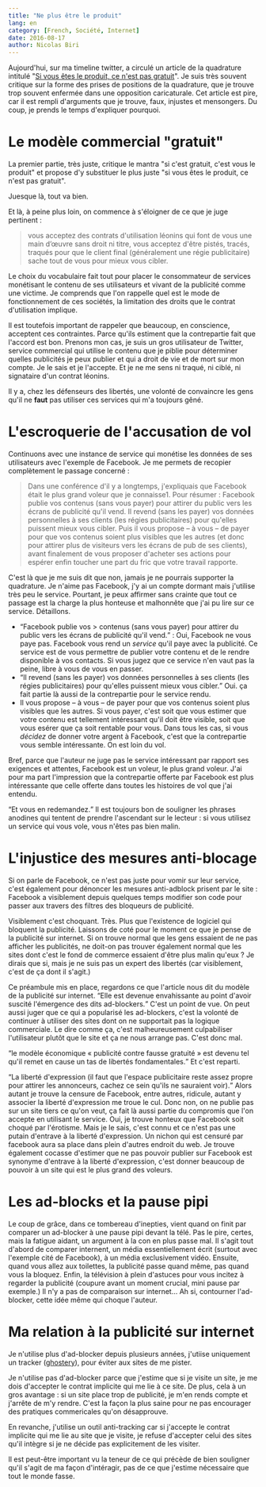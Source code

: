 ```yaml
---
title: "Ne plus être le produit"
lang: en
category: [French, Société, Internet]
date: 2016-08-17
author: Nicolas Biri
---
```


Aujourd'hui, sur ma timeline twitter, a circulé un article de la quadrature
intitulé
"[Si vous êtes le produit, ce n'est pas gratuit](https://www.laquadrature.net/fr/si-vous-etes-le-produit)".
Je suis très souvent critique sur la forme des prises de positions de la
quadrature, que je trouve trop souvent enfermée dans une opposition
caricaturale. Cet article est pire, car il est rempli d'arguments que je
trouve, faux, injustes et mensongers. Du coup, je prends le temps
d'expliquer pourquoi.

# Le modèle commercial "gratuit"

La premier partie, très juste, critique le mantra "si c'est gratuit, c'est vous
le produit" et propose d'y substituer le plus juste "si vous êtes le produit,
ce n'est pas gratuit".

Juesque là, tout va bien.

Et là, à peine plus loin, on commence à s'éloigner de ce que je juge pertinent :

> vous acceptez des contrats d'utilisation léonins qui font de vous une main
> d’œuvre sans droit ni titre, vous acceptez d'être pistés, tracés, traqués
> pour que le client final (généralement une régie publicitaire) sache
> tout de vous pour mieux vous cibler.

Le choix du vocabulaire fait tout pour placer le consommateur de services
monétisant le contenu de ses utilisateurs et vivant de la publicité comme une
victime. Je comprends que l'on rappelle quel est le mode de fonctionnement de
ces sociétés, la limitation des droits que le contrat d'utilisation implique.

Il est toutefois important de rappeler que beaucoup, en conscience, acceptent
ces contraintes. Parce qu'ils estiment que la contrepartie fait que l'accord
est bon. Prenons mon cas, je suis un gros utilisateur de Twitter, service
commercial qui utilise le contenu que je piblie pour déterminer quelles
publicités je peux publier et qui a droit de vie et de mort sur mon compte. Je
le sais et je l'accepte. Et je ne me sens ni traqué, ni ciblé, ni signataire
d'un contrat léonins.

Il y a, chez les défenseurs des libertés, une volonté de convaincre les gens
qu'il ne **faut** pas utiliser ces  services qui m'a toujours gêné.

# L'escroquerie de l'accusation de vol

Continuons avec une instance de service qui monétise les données de ses
utilisateurs avec l'exemple de Facebook. Je me permets de recopier
complètement le passage concerné :

> Dans une conférence d'il y a longtemps, j'expliquais que Facebook était le
> plus grand voleur que je connaisse1. Pour résumer : Facebook publie vos
> contenus (sans vous payer) pour attirer du public vers les écrans de
> publicité qu'il vend. Il revend (sans les payer) vos données personnelles à
> ses clients (les régies publicitaires) pour qu'elles puissent mieux vous
> cibler. Puis il vous propose – à vous – de payer pour que vos contenus
> soient plus visibles que les autres (et donc pour attirer plus de visiteurs
> vers les écrans de pub de ses clients), avant finalement de vous proposer
> d'acheter ses actions pour espérer enfin toucher une part du fric que votre
> travail rapporte.

C'est là que je me suis dit que non, jamais je ne pourrais supporter la
quadrature. Je n'aime pas Facebook, j'y ai un compte dormant mais j'utilise
très peu le service. Pourtant, je peux affirmer sans crainte que tout ce
passage est la charge la plus honteuse et malhonnête que j'ai pu lire sur ce
service. Détaillons.

- <q>Facebook publie vos > contenus (sans vous payer) pour attirer du public
 vers les écrans de publicité qu'il vend.</q> : Oui, Facebook ne vous paye pas.
 Facebook vous rend un _service_ qu'il paye avec la publicité. Ce service est
 de vous permettre de publier votre contenu et de le rendre disponible à vos
 contacts.  Si vous jugez que ce service n'en vaut pas la peine, libre à vous
 de vous en passer.
- <q>Il revend (sans les payer) vos données personnelles à ses clients (les
 régies publicitaires) pour qu'elles puissent mieux vous cibler.</q> Oui. ça
 fait partie là aussi de la contrepartie pour le service rendu.
-  </q>Il vous propose – à vous – de payer pour que vos contenus soient plus
 visibles que les autres.</q> Si vous payer, c'est soit que vous estimer que
 votre contenu est tellement intéressant qu'il doit être visible, soit que
 vous esérer que ça soit rentable pour vous. Dans tous les cas, si vous
 _décidez_ de donner votre argent à Facebook, c'est que la contrepartie vous
 semble intéressante. On est loin du vol.

Bref, parce que l'auteur ne juge pas le service intéressant par rapport ses
exigences et attentes, Facebook est un voleur, le plus grand voleur. J'ai
pour ma part l'impression que la contrepartie offerte par Facebook est plus
intéressante que celle offerte dans toutes les histoires de vol que j'ai
entendu.

<q>Et vous en redemandez.</q> Il est toujours bon de souligner les phrases
anodines qui tentent de prendre l'ascendant sur le lecteur : si vous
utilisez un service qui vous vole, vous n'êtes pas bien malin.

# L'injustice des mesures anti-blocage

Si on parle de Facebook, ce n'est pas juste pour vomir sur leur service, c'est
également pour dénoncer les mesures anti-adblock prisent par le site : Facebook
a visiblement depuis quelques temps modifier son code pour passer aux travers
des filtres des bloqueurs de publicité.

Visiblement c'est choquant. Très. Plus que l'existence de logiciel qui bloquent
la publicité. Laissons de coté pour le moment ce que je pense de la publicité
sur internet. Si on trouve normal que les gens essaient de ne pas afficher les
publicités, ne doit-on pas trouver également normal que les sites dont c'est le
fond de commerce essaient d'être plus malin qu'eux ? Je dirais que si, mais je
ne suis pas un expert des libertés (car visiblement, c'est de ça dont il
s'agit.)

Ce préambule mis en place, regardons ce que l'article nous dit du modèle de la
publicité sur internet. <q>Elle est devenue envahissante au point d'avoir suscité
l'émergence des dits ad-blockers.</q> C'est un point de vue. On peut aussi juger
que ce qui a popularisé les ad-blockers, c'est la volonté de continuer à
utiliser des sites dont on ne supportait pas la logique commerciale. Le dire
comme ça, c'est malheureusement culpabiliser l'utilisateur plutôt que le site
et ça ne nous arrange pas. C'est donc mal.

<q>le modèle économique « publicité contre fausse gratuité » est devenu tel
qu'il remet en cause un tas de libertés fondamentales.</q> Et c'est reparti.

<q>La liberté d'expression (il faut que l'espace publicitaire reste
assez propre pour attirer les annonceurs, cachez ce sein qu'ils ne sauraient
voir).</q> Alors autant je trouve la censure de Facebook, entre autres,
ridicule, autant y associer la liberté d'expression me troue le cul.
Donc non, on ne publie pas sur un site tiers ce qu'on veut, ça fait là aussi
partie du compromis que l'on accepte en utilisant le service. Oui, je trouve
honteux que Facebook soit choqué par l'érotisme. Mais je le sais, c'est connu
et ce n'est pas une putain d'entrave à la liberté d'expression. Un nichon qui
est censuré par facebook aura sa place dans plein d'autres endroit du web. Je
trouve également cocasse d'estimer que ne pas pouvoir publier sur Facebook
est synonyme d'entrave à la liberté d'expression, c'est donner beaucoup de
pouvoir à un site qui est le plus grand des voleurs.

# Les ad-blocks et la pause pipi

Le coup de grâce, dans ce tombereau d'inepties, vient quand on finit par
comparer un ad-blocker à une pause pipi devant la télé. Pas le pire,
certes, mais la fatigue aidant, un argument à la con en plus passe mal.
Il s'agit tout d'abord de comparer internent, un média essentiellement écrit
(surtout avec l'exemple cité de Facebook), à un média exclusivement vidéo.
Ensuite, quand vous allez aux toilettes, la publicité passe quand même, pas
quand vous la bloquez. Enfin, la télévision à plein d'astuces pour vous
incitez à regarder la publicité (coupure avant un moment crucial, mini pause
par exemple.) Il n'y a pas de comparaison sur internet... Ah si, contourner
l'ad-blocker, cette idée même qui choque l'auteur.

# Ma relation à la publicité sur internet

Je n'utilise plus d'ad-blocker depuis plusieurs années, j'utiise uniquement
un tracker ([ghostery](https://www.ghostery.com)), pour éviter aux sites de me
pister.

Je n'utilise pas d'ad-blocker parce que j'estime que si je visite un site, je
me dois d'accepter le contrat implicite qui me lie à ce site. De plus, cela à
un gros avantage : si un site place trop de publicité, je m'en rends compte et
j'arrête de m'y rendre. C'est la façon la plus saine pour ne pas encourager
des pratiques commericales qu'on désapprouve.

En revanche, j'utilise un outil anti-tracking car si j'accepte le contrat
implicite qui me lie au site que je visite, je refuse d'accepter celui des
sites qu'il intègre si je ne décide pas explicitement de les visiter.

Il est peut-être important vu la teneur de ce qui précède de bien souligner
qu'il s'agit de ma façon d'intéragir, pas de ce que j'estime nécessaire que
tout le monde fasse.
